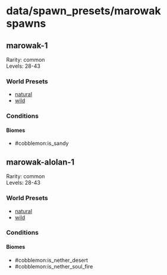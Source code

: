 # data/spawn_presets/marowak spawns  
  
## marowak-1  
Rarity: common  
Levels: 28-43  
  
### World Presets  
* [natural](/data/world_presets/natural.md)  
* [wild](/data/world_presets/wild.md)  
  
### Conditions  
  
#### Biomes  
  * #cobblemon:is_sandy
  
  
## marowak-alolan-1  
Rarity: common  
Levels: 28-43  
  
### World Presets  
* [natural](/data/world_presets/natural.md)  
* [wild](/data/world_presets/wild.md)  
  
### Conditions  
  
#### Biomes  
  * #cobblemon:is_nether_desert
  * #cobblemon:is_nether_soul_fire
  
